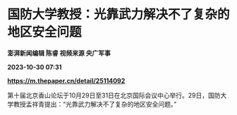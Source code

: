 # 国防大学教授：光靠武力解决不了复杂的地区安全问题
**澎湃新闻编辑 陈睿 视频来源 央广军事**

**2023-10-30 07:31**

**https://m.thepaper.cn/detail/25114092**

第十届北京香山论坛于10月29日至31日在北京国际会议中心举行。29日，国防大学教授孟祥青提出：“光靠武力解决不了复杂的地区安全问题。”